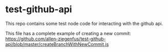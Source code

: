 # test-github-api

This repo contains some test node code for interacting with the github api.

This file has a complete example of creating a new commit: 
https://github.com/allen-ziegenfus/test-github-api/blob/master/createBranchWithNewCommit.js
